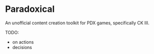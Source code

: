 # Paradoxical
An unofficial content creation toolkit for PDX games, specifically CK III.

TODO:
+ on actions
+ decisions
